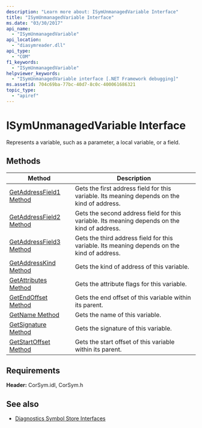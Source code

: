 ```yaml
---
description: "Learn more about: ISymUnmanagedVariable Interface"
title: "ISymUnmanagedVariable Interface"
ms.date: "03/30/2017"
api_name: 
  - "ISymUnmanagedVariable"
api_location: 
  - "diasymreader.dll"
api_type: 
  - "COM"
f1_keywords: 
  - "ISymUnmanagedVariable"
helpviewer_keywords: 
  - "ISymUnmanagedVariable interface [.NET Framework debugging]"
ms.assetid: 704c69ba-77bc-40d7-8c0c-400061686321
topic_type: 
  - "apiref"
---
```

# ISymUnmanagedVariable Interface

Represents a variable, such as a parameter, a local variable, or a field.  
  
## Methods  
  
|Method|Description|  
|------------|-----------------|  
|[GetAddressField1 Method](isymunmanagedvariable-getaddressfield1-method.md)|Gets the first address field for this variable. Its meaning depends on the kind of address.|  
|[GetAddressField2 Method](isymunmanagedvariable-getaddressfield2-method.md)|Gets the second address field for this variable. Its meaning depends on the kind of address.|  
|[GetAddressField3 Method](isymunmanagedvariable-getaddressfield3-method.md)|Gets the third address field for this variable. Its meaning depends on the kind of address.|  
|[GetAddressKind Method](isymunmanagedvariable-getaddresskind-method.md)|Gets the kind of address of this variable.|  
|[GetAttributes Method](isymunmanagedvariable-getattributes-method.md)|Gets the attribute flags for this variable.|  
|[GetEndOffset Method](isymunmanagedvariable-getendoffset-method.md)|Gets the end offset of this variable within its parent.|  
|[GetName Method](isymunmanagedvariable-getname-method.md)|Gets the name of this variable.|  
|[GetSignature Method](isymunmanagedvariable-getsignature-method.md)|Gets the signature of this variable.|  
|[GetStartOffset Method](isymunmanagedvariable-getstartoffset-method.md)|Gets the start offset of this variable within its parent.|  
  
## Requirements  

 **Header:** CorSym.idl, CorSym.h  
  
## See also

- [Diagnostics Symbol Store Interfaces](diagnostics-symbol-store-interfaces.md)
